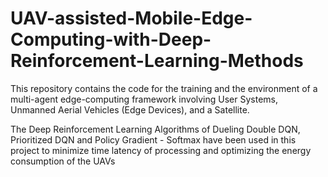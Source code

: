 # UAV-assisted-Mobile-Edge-Computing-with-Deep-Reinforcement-Learning-Methods

This repository contains the code for the training and the environment of a multi-agent edge-computing framework involving User Systems, Unmanned Aerial Vehicles (Edge Devices), and a Satellite.

The Deep Reinforcement Learning Algorithms of Dueling Double DQN, Prioritized DQN and Policy Gradient - Softmax have been used in this project to minimize time latency of processing and optimizing the energy consumption of the UAVs
